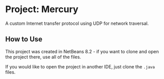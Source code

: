 # Project: Mercury

A custom Internet transfer protocol using UDP for network traversal.

## How to Use

This project was created in NetBeans 8.2 - if you want to clone and open the project there, use all of the files.

If you would like to open the project in another IDE, just clone the `.java` files.
